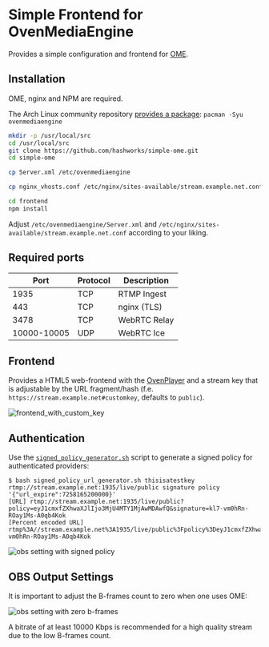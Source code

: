 # Simple Frontend for OvenMediaEngine

Provides a simple configuration and frontend for [OME](https://github.com/AirenSoft/OvenMediaEngine).

## Installation

OME, nginx and NPM are required.

The Arch Linux community repository [provides a package](https://archlinux.org/packages/community/x86_64/ovenmediaengine/): `pacman -Syu ovenmediaengine`

```bash
mkdir -p /usr/local/src
cd /usr/local/src
git clone https://github.com/hashworks/simple-ome.git
cd simple-ome

cp Server.xml /etc/ovenmediaengine

cp nginx_vhosts.conf /etc/nginx/sites-available/stream.example.net.conf

cd frontend
npm install
```

Adjust `/etc/ovenmediaengine/Server.xml` and `/etc/nginx/sites-available/stream.example.net.conf` according to your liking.

## Required ports

| Port        | Protocol | Description            |
| ----------- | -------- | ---------------------- |
| 1935        | TCP      | RTMP Ingest            |
| 443         | TCP      | nginx (TLS)            |
| 3478        | TCP      | WebRTC Relay           |
| 10000-10005 | UDP      | WebRTC Ice             |

## Frontend

Provides a HTML5 web-frontend with the [OvenPlayer](https://github.com/AirenSoft/OvenPlayer) and a stream key that is adjustable by the URL fragment/hash (f.e. `https://stream.example.net#customkey`, defaults to `public`).

![frontend_with_custom_key](.images/frontend_with_custom_key.png)

## Authentication

Use the [`signed_policy_generator.sh`](https://github.com/AirenSoft/OvenMediaEngine/blob/master/misc/signed_policy_url_generator.sh) script to generate a signed policy for authenticated providers:

```
$ bash signed_policy_url_generator.sh thisisatestkey rtmp://stream.example.net:1935/live/public signature policy '{"url_expire":7258165200000}'
[URL] rtmp://stream.example.net:1935/live/public?policy=eyJ1cmxfZXhwaXJlIjo3MjU4MTY1MjAwMDAwfQ&signature=kl7-vm0hRn-ROay1Ms-A0qb4Kok
[Percent encoded URL] rtmp%3A//stream.example.net%3A1935/live/public%3Fpolicy%3DeyJ1cmxfZXhwaXJlIjo3MjU4MTY1MjAwMDAwfQ%26signature%3Dkl7-vm0hRn-ROay1Ms-A0qb4Kok
```

![obs setting with signed policy](.images/obs_setting_with_signed_policy.png)

## OBS Output Settings

It is important to adjust the B-frames count to zero when one uses OME:

![obs setting with zero b-frames](.images/obs_output_config.png)

A bitrate of at least 10000 Kbps is recommended for a high quality stream due to the low B-frames count.
